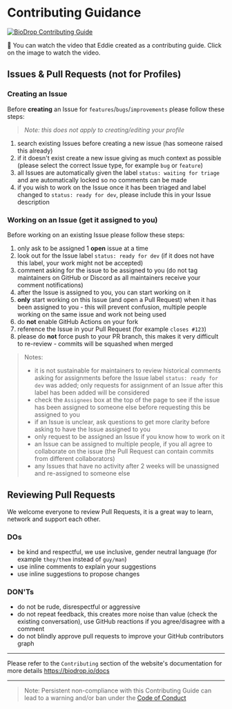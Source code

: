 # Contributing Guidance

[![BioDrop Contributing Guide](https://user-images.githubusercontent.com/82668196/242340741-a0124ead-97b6-488f-9271-10f2b0e1f577.jpg)](https://youtu.be/dfeSpGd8leU)

🎥 You can watch the video that Eddie created as a contributing guide. Click on the image to watch the video.

## Issues & Pull Requests (not for Profiles)

### Creating an Issue

Before **creating** an Issue for `features`/`bugs`/`improvements` please follow these steps:

> _Note: this does not apply to creating/editing your profile_

1. search existing Issues before creating a new issue (has someone raised this already)
1. if it doesn't exist create a new issue giving as much context as possible (please select the correct Issue type, for example `bug` or `feature`)
1. all Issues are automatically given the label `status: waiting for triage` and are automatically locked so no comments can be made
1. if you wish to work on the Issue once it has been triaged and label changed to `status: ready for dev`, please include this in your Issue description

### Working on an Issue (get it assigned to you)

Before working on an existing Issue please follow these steps:

1. only ask to be assigned 1 **open** issue at a time
1. look out for the Issue label `status: ready for dev` (if it does not have this label, your work might not be accepted)
1. comment asking for the issue to be assigned to you (do not tag maintainers on GitHub or Discord as all maintainers receive your comment notifications)
1. after the Issue is assigned to you, you can start working on it
1. **only** start working on this Issue (and open a Pull Request) when it has been assigned to you - this will prevent confusion, multiple people working on the same issue and work not being used
1. do **not** enable GitHub Actions on your fork
1. reference the Issue in your Pull Request (for example `closes #123`)
1. please do **not** force push to your PR branch, this makes it very difficult to re-review - commits will be squashed when merged

> Notes:
>
> - it is not sustainable for maintainers to review historical comments asking for assignments before the Issue label `status: ready for dev` was added; only requests for assignment of an Issue after this label has been added will be considered
> - check the `Assignees` box at the top of the page to see if the issue has been assigned to someone else before requesting this be assigned to you
> - if an Issue is unclear, ask questions to get more clarity before asking to have the Issue assigned to you
> - only request to be assigned an Issue if you know how to work on it
> - an Issue can be assigned to multiple people, if you all agree to collaborate on the issue (the Pull Request can contain commits from different collaborators)
> - any Issues that have no activity after 2 weeks will be unassigned and re-assigned to someone else

## Reviewing Pull Requests

We welcome everyone to review Pull Requests, it is a great way to learn, network and support each other.

### DOs

- be kind and respectful, we use inclusive, gender neutral language (for example `they/them` instead of `guy/man`)
- use inline comments to explain your suggestions
- use inline suggestions to propose changes

### DON'Ts

- do not be rude, disrespectful or aggressive
- do not repeat feedback, this creates more noise than value (check the existing conversation), use GitHub reactions if you agree/disagree with a comment
- do not blindly approve pull requests to improve your GitHub contributors graph

---

Please refer to the `Contributing` section of the website's documentation for more details https://biodrop.io/docs

---

> Note: Persistent non-compliance with this Contributing Guide can lead to a warning and/or ban under the [Code of Conduct](https://github.com/EddieHubCommunity/BioDrop/blob/main/CODE_OF_CONDUCT.md)
